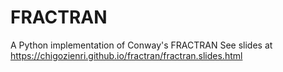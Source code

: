 # FRACTRAN
A Python implementation of Conway's FRACTRAN
See slides at https://chigozienri.github.io/fractran/fractran.slides.html
